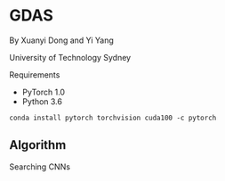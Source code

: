 # GDAS
By Xuanyi Dong and Yi Yang

University of Technology Sydney

Requirements
- PyTorch 1.0
- Python 3.6
```
conda install pytorch torchvision cuda100 -c pytorch
```

## Algorithm

Searching CNNs
```
```
